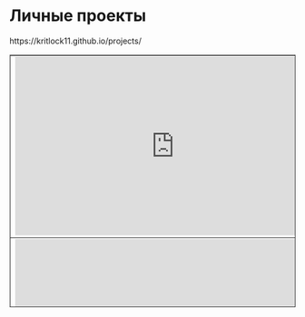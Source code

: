 <h1>Личные проекты</h1>
https://kritlock11.github.io/projects/
<br>
<table style="border-collapse: collapse; width: 100%; height: 446px;" border="1">
<tbody>
<tr style="height: 18px;">
<td style="width: 50%; height: 18px;"><iframe src="https://www.youtube.com/embed/jDk29PJ1ejE" width="560" height="315" frameborder="0" allowfullscreen="allowfullscreen"></iframe></td>
<td style="width: 50%; height: 18px; text-align: center;">
<h2>Hyper casual 3D Bank Robbers tap timing shooting game</h2>
<p>(2020 11 05)</p>
</td>
</tr>
<tr style="height: 18px;">
<td style="width: 50%; height: 18px;"><iframe src="https://www.youtube.com/embed/4IwgvPQDJxU" width="560" height="315" frameborder="0" allowfullscreen="allowfullscreen"></iframe></td>
<td style="width: 50%; height: 18px; text-align: center;">
<h2>Hyper casual 3D Room ghost tap game</h2>
<p>(2020 11 28)</p>
</td>
</tr>
<tr style="height: 18px;">
<td style="width: 50%; height: 18px;"><iframe src="https://www.youtube.com/embed/C3Em8lRwsFw" width="560" height="315" frameborder="0" allowfullscreen="allowfullscreen"></iframe></td>
<td style="width: 50%; height: 18px; text-align: center;">
<h2>Hyper casual 3D Yard Defender turn based tap shooter</h2>
<p>(2020 12 21)</p>
</td>
</tr>	
<tr style="height: 18px;">
<td style="width: 50%; height: 18px;"><iframe src="https://www.youtube.com/embed/r8wwOQxQW9w" width="560" height="315" frameborder="0" allowfullscreen="allowfullscreen"></iframe></td>
<td style="width: 50%; height: 18px; text-align: center;">
<h2>2D Top down Shooter</h2>
<p>(2019 10 28)</p>
<p><a href="https://github.com/kritlock11/2D_Top-down_Shooter">https://github.com/kritlock11/2D_Top-down_Shooter</a></p>
</td>
</tr>
<tr style="height: 18px;">
<td style="width: 50%; height: 18px;"><iframe src="https://www.youtube.com/embed/LLXSgOTDGyc" width="560" height="315" frameborder="0" allowfullscreen="allowfullscreen"></iframe></td>
<td style="width: 50%; height: 18px; text-align: center;">
<h2>2D platformer boss fight</h2>
<p>(2019 08 21)</p>
<p><a href="https://github.com/kritlock11/2D_Platformer">https://github.com/kritlock11/2D_Platformer</a></p>
</td>
</tr>
<tr style="height: 320px;">
<td style="width: 50%; height: 320px;"><iframe src="https://www.youtube.com/embed/6zffsJ4C1VE" width="560" height="315" frameborder="0" allowfullscreen="allowfullscreen"></iframe></td>
<td style="width: 50%; height: 320px; text-align: center;">
<h2>3D FPS game</h2>
<p>(2019 10 24)</p>
<p><a href="https://github.com/kritlock11/3D_ShootingGame_Test">https://github.com/kritlock11/3D_ShootingGame_Test</a></p>
</td>
</tr>
<tr style="height: 18px;">
<td style="width: 50%; height: 18px;"><iframe src="https://www.youtube.com/embed/eH5tbHMeymQ" width="560" height="315" frameborder="0" allowfullscreen="allowfullscreen"></iframe></td>
<td style="width: 50%; height: 18px; text-align: center;">
<h2>2D Slot Mashine</h2>
<p>(2019 11 05)</p>
<p><a href="https://github.com/kritlock11/2D_Slot_Mashine_practice">https://github.com/kritlock11/2D_Slot_Mashine_practice</a></p>
</td>
</tr>
<tr style="height: 18px;">
<td style="width: 50%; height: 18px;"><iframe src="https://www.youtube.com/embed/jC8ODqn-2PU" width="560" height="315" frameborder="0" allowfullscreen="allowfullscreen"></iframe></td>
<td style="width: 50%; height: 18px; text-align: center;">
<h2>2D Space Shooter</h2>
<p>(2019 09 10)</p>
<p><a href="https://github.com/kritlock11/Space_Captain">https://github.com/kritlock11/Space_Captain</a></p>
</td>
</tr>
<tr style="height: 18px;">
<td style="width: 50%; height: 18px;"><iframe src="https://www.youtube.com/embed/7trwEr8OUIE" width="560" height="315" frameborder="0" allowfullscreen="allowfullscreen"></iframe></td>
<td style="width: 50%; height: 18px; text-align: center;">
<h2>3D Red Blue Hunt (Poisson Sampling practice)</h2>
<p>(2020 06 30)</p>
<p><a href="https://github.com/kritlock11/RedBlueHunt">https://github.com/kritlock11/RedBlueHunt</a></p>
</td>
</tr>
<tr style="height: 18px;">
<td style="width: 50%; height: 18px;"><iframe src="https://www.youtube.com/embed/mboefXxze40" width="560" height="315" frameborder="0" allowfullscreen="allowfullscreen"></iframe></td>
<td style="width: 50%; height: 18px; text-align: center;">
<h2>2D Ability Drop</h2>
<p>(2019 09 04)</p>
<p><a href="https://github.com/kritlock11/2D_AbilityDropGame_UI_test">https://github.com/kritlock11/2D_AbilityDropGame_UI_test</a></p>
</td>
</tr>
<tr style="height: 18px;">
<td style="width: 50%; height: 18px;"><iframe src="https://www.youtube.com/embed/htUqdUczfzw" width="560" height="315" frameborder="0" allowfullscreen="allowfullscreen"></iframe></td>
<td style="width: 50%; height: 18px; text-align: center;">
<h2>2D clicker skills tallents</h2>
<p>(2019 08 21)</p>
<p><a href="https://github.com/kritlock11/2D_Clicker_UI_test">https://github.com/kritlock11/2D_Clicker_UI_test</a></p>
</td>
</tr>
<tr style="height: 18px;">
<td style="width: 50%; height: 18px;"><iframe src="https://www.youtube.com/embed/4lbNfrzEit0" width="560" height="315" frameborder="0" allowfullscreen="allowfullscreen"></iframe></td>
<td style="width: 50%; height: 18px; text-align: center;">
<h2>3D PathFinding LineRenderer</h2>
<p>(2019 09 30)</p>
<p><a href="https://github.com/kritlock11/PathFinding_LineRenderer">https://github.com/kritlock11/PathFinding_LineRenderer</a></p>
</td>
</tr>
<tr style="height: 18px;">
<td style="width: 50%; height: 18px;"><iframe src="https://www.youtube.com/embed/FyfOIeRjQtI" width="560" height="315" frameborder="0" allowfullscreen="allowfullscreen"></iframe></td>
<td style="width: 50%; height: 18px; text-align: center;">
<h2>2D FishBattle</h2>
<p>(2019 10 24)</p>
<p><a href="https://github.com/kritlock11/2D_FishBattle">https://github.com/kritlock11/2D_FishBattle</a></p>
</td>
</tr>
<tr style="height: 18px;">
<td style="width: 50%; height: 18px;"><iframe src="https://www.youtube.com/embed/I_8pbclj2Sk" width="560" height="315" frameborder="0" allowfullscreen="allowfullscreen"></iframe></td>
<td style="width: 50%; height: 18px;">
<h2 style="text-align: center;">2D EndlessRunner</h2>
<p style="text-align: center;">(2019 08 21)</p>
<p style="text-align: center;"><a href="https://github.com/kritlock11/2D_EndlessRunner">https://github.com/kritlock11/2D_EndlessRunner</a></p>
</td>
</tr>
</tbody>
</table>